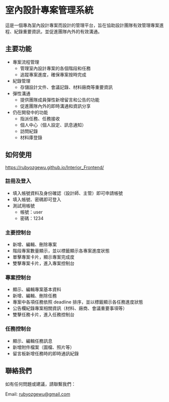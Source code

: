 # 室內設計專案管理系統
這是一個專為室內設計專案而設計的管理平台，旨在協助設計團隊有效管理專案進程、紀錄重要資訊，並促進團隊內外的有效溝通。

## 主要功能
- 專案流程管理
    - 管理室內設計專案的各個階段和任務
    - 追蹤專案進度，確保專案按時完成
- 紀錄管理
    - 存儲設計文件、會議記錄、材料廠商等重要資訊
- 彈性溝通
    - 提供團隊成員彈性新增留言和公告的功能
    - 促進團隊內外的即時溝通和資訊分享
- 仍在開發中的功能
    - 指派任務、任務接收
    - 個人中心（個人設定、訊息通知）
    - 訪問紀錄
    - 材料庫登錄


## 如何使用
https://rubyozgewu.github.io/Interior_Frontend/

### 註冊及登入
- 填入帳號資料及身份確認（設計師、主管）即可申請帳號
- 填入帳號、密碼即可登入
- 測試用帳號
    - 帳號：user
    - 密碼：1234

### 主要控制台
- 新增、編輯、刪除專案
- 階段專案數量顯示，並以標籤顯示各專案進度狀態
- 單擊專案卡片，顯示專案完成度
- 雙擊專案卡片，進入專案控制台

### 專案控制台
- 顯示、編輯專案基本資料
- 新增、編輯、刪除任務
- 專案中各項任務依照 deadline 排序，並以標籤顯示各任務進度狀態
- 公告欄紀錄專案相關資訊（材料、廠商、會議重要事項等）
- 雙擊任務卡片，進入任務控制台

### 任務控制台
- 顯示、編輯任務訊息
- 新增附件檔案（圖檔、照片等）
- 留言板新增任務時的即時通訊紀錄


## 聯絡我們
如有任何問題或建議，請聯繫我們：

Email: rubyozgewu@gmail.com